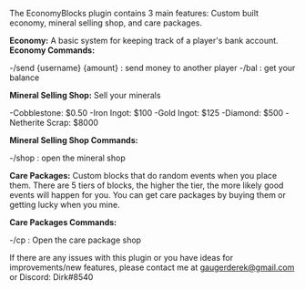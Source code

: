 The EconomyBlocks plugin contains 3 main features: Custom built economy, mineral selling shop, and care packages.

**Economy:** A basic system for keeping track of a player's bank account.
**Economy Commands:**

-/send {username} {amount} : send money to another player
-/bal : get your balance

**Mineral Selling Shop:** Sell your minerals

-Cobblestone: $0.50
-Iron Ingot: $100
-Gold Ingot: $125
-Diamond: $500
-Netherite Scrap: $8000

**Mineral Selling Shop Commands:**

-/shop : open the mineral shop

**Care Packages:**
Custom blocks that do random events when you place them. There are 5 tiers of blocks, the higher the tier, the more likely good events will happen for you. You can get care packages by buying them or getting lucky when you mine.

**Care Packages Commands:**

-/cp : Open the care package shop

If there are any issues with this plugin or you have ideas for improvements/new features, please contact me at gaugerderek@gmail.com or Discord: Dirk#8540
